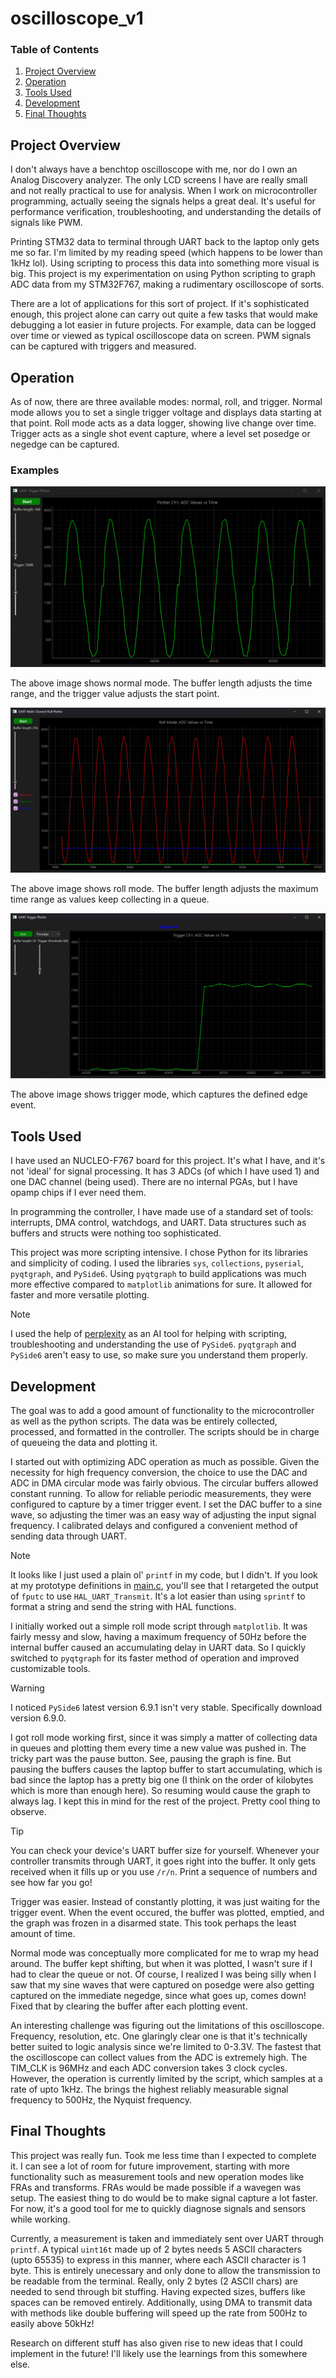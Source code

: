 # oscilloscope_v1

### Table of Contents

1. [Project Overview](#project-overview)
2. [Operation](#operation)
3. [Tools Used](#tools-used)
4. [Development](#development)
5. [Final Thoughts](#final-thoughts)

## Project Overview

I don't always have a benchtop oscilloscope with me, nor do I own an Analog Discovery analyzer. The only LCD screens I have are really small and not really practical to use for analysis. When I work on microcontroller programming, actually seeing the signals helps a great deal. It's useful for performance verification, troubleshooting, and understanding the details of signals like PWM.

Printing STM32 data to terminal through UART back to the laptop only gets me so far. I'm limited by my reading speed (which happens to be lower than 1kHz lol). Using scripting to process this data into something more visual is big. This project is my experimentation on using Python scripting to graph ADC data from my STM32F767, making a rudimentary oscilloscope of sorts.

There are a lot of applications for this sort of project. If it's sophisticated enough, this project alone can carry out quite a few tasks that would make debugging a lot easier in future projects. For example, data can be logged over time or viewed as typical oscilloscope data on screen. PWM signals can be captured with triggers and measured.

## Operation

As of now, there are three available modes: normal, roll, and trigger. Normal mode allows you to set a single trigger voltage and displays data starting at that point. Roll mode acts as a data logger, showing live change over time. Trigger acts as a single shot event capture, where a level set posedge or negedge can be captured.

### Examples

![Example of Normal Mode](my-imgs/normal_pyqt_test1.png)

The above image shows normal mode. The buffer length adjusts the time range, and the trigger value adjusts the start point.

![Example of Roll Mode](my-imgs/roll_pyqt_test1.png)

The above image shows roll mode. The buffer length adjusts the maximum time range as values keep collecting in a queue.

![Example of Trigger Mode](my-imgs/trigger_pyqt_test1.png)

The above image shows trigger mode, which captures the defined edge event.

## Tools Used

I have used an NUCLEO-F767 board for this project. It's what I have, and it's not 'ideal' for signal processing. It has 3 ADCs (of which I have used 1) and one DAC channel (being used). 
There are no internal PGAs, but I have opamp chips if I ever need them.

In programming the controller, I have made use of a standard set of tools: interrupts, DMA control, watchdogs, and UART. Data structures such as buffers and structs were nothing too sophisticated.

This project was more scripting intensive. I chose Python for its libraries and simplicity of coding. I used the libraries ```sys```, ```collections```, ```pyserial```, ```pyqtgraph```, and ```PySide6```. Using ```pyqtgraph``` to build applications was much more effective compared to ```matplotlib``` animations for sure. 
It allowed for faster and more versatile plotting.

> [!NOTE]
> I used the help of [perplexity](https://www.perplexity.ai/) as an AI tool for helping with scripting, troubleshooting and understanding the use of ```PySide6```. ```pyqtgraph``` and ```PySide6``` aren't easy to use, so make sure you understand them properly.

## Development

The goal was to add a good amount of functionality to the microcontroller as well as the python scripts. 
The data was be entirely collected, processed, and formatted in the controller. The scripts should be in charge of queueing the data and plotting it.

I started out with optimizing ADC operation as much as possible. Given the necessity for high frequency conversion, the choice to use the DAC and ADC in DMA circular mode was fairly obvious. 
The circular buffers allowed constant running. 
To allow for reliable periodic measurements, they were configured to capture by a timer trigger event. 
I set the DAC buffer to a sine wave, so adjusting the timer was an easy way of adjusting the input signal frequency. 
I calibrated delays and configured a convenient method of sending data through UART.

> [!NOTE]
> It looks like I just used a plain ol' ```printf``` in my code, but I didn't. If you look at my prototype definitions in [main.c](Core/Src/main.c), you'll see that I retargeted the output of ```fputc``` to use ```HAL_UART_Transmit```. It's a lot easier than using ```sprintf``` to format a string and send the string with HAL functions.

I initially worked out a simple roll mode script through ```matplotlib```. It was fairly messy and slow, having a maximum frequency of 50Hz before the internal buffer caused an accumulating delay in UART data. So I quickly switched to ```pyqtgraph``` for its faster method of operation and improved customizable tools.

> [!WARNING]
> I noticed ```PySide6``` latest version 6.9.1 isn't very stable. Specifically download version 6.9.0.

I got roll mode working first, since it was simply a matter of collecting data in queues and plotting them every time a new value was pushed in. 
The tricky part was the pause button. See, pausing the graph is fine. 
But pausing the buffers causes the laptop buffer to start accumulating, which is bad since the laptop has a pretty big one (I think on the order of kilobytes which is more than enough here). 
So resuming would cause the graph to always lag. 
I kept this in mind for the rest of the project. Pretty cool thing to observe.

> [!TIP]
> You can check your device's UART buffer size for yourself. Whenever your controller transmits through UART, it goes right into the buffer. It only gets received when it fills up or you use ```/r/n```. Print a sequence of numbers and see how far you go!

Trigger was easier. Instead of constantly plotting, it was just waiting for the trigger event. 
When the event occured, the buffer was plotted, emptied, and the graph was frozen in a disarmed state. This took perhaps the least amount of time.

Normal mode was conceptually more complicated for me to wrap my head around. The buffer kept shifting, but when it was plotted, I wasn't sure if I had to clear the queue or not.
Of course, I realized I was being silly when I saw that my sine waves that were captured on posedge were also getting captured on the immediate negedge, since what goes up, comes down! 
Fixed that by clearing the buffer after each plotting event.

An interesting challenge was figuring out the limitations of this oscilloscope. Frequency, resolution, etc. One glaringly clear one is that it's technically better suited to logic analysis since we're limited to 0-3.3V. The fastest that the oscilloscope can collect values from the ADC is extremely high. The TIM_CLK is 96MHz and each ADC conversion takes 3 clock cycles. However, the operation is currently limited by the script, which samples at a rate of upto 1kHz. The brings the highest reliably measurable signal frequency to 500Hz, the Nyquist frequency.

## Final Thoughts

This project was really fun. Took me less time than I expected to complete it. I can see a lot of room for future improvement, starting with more functionality such as measurement tools and new operation modes like FRAs and transforms. FRAs would be made possible if a wavegen was setup. The easiest thing to do would be to make signal capture a lot faster. For now, it's a good tool for me to quickly diagnose signals and sensors while working.

Currently, a measurement is taken and immediately sent over UART through ```printf```. A typical ```uint16t``` made up of 2 bytes needs 5 ASCII characters (upto 65535) to express in this manner, where each ASCII character is 1 byte. This is entirely unecessary and only done to allow the transmission to be readable from the terminal. Really, only 2 bytes (2 ASCII chars) are needed to send through bit stuffing. Having expected sizes, buffers like spaces can be removed entirely. Additionally, using DMA to transmit data with methods like double buffering will speed up the rate from 500Hz to easily above 50kHz!

Research on different stuff has also given rise to new ideas that I could implement in the future! I'll likely use the learnings from this somewhere else.
